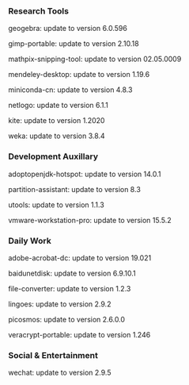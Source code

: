 ### Research Tools

geogebra: update to version 6.0.596

gimp-portable: update to version 2.10.18

mathpix-snipping-tool: update to version 02.05.0009

mendeley-desktop: update to version 1.19.6

miniconda-cn: update to version 4.8.3

netlogo: update to version 6.1.1

kite: update to version 1.2020

weka: update to version 3.8.4

### Development Auxillary

adoptopenjdk-hotspot: update to version 14.0.1

partition-assistant: update to version 8.3

utools: update to version 1.1.3

vmware-workstation-pro: update to version 15.5.2

### Daily Work

adobe-acrobat-dc: update to version 19.021

baidunetdisk: update to version 6.9.10.1

file-converter: update to version 1.2.3

lingoes: update to version 2.9.2

picosmos: update to version 2.6.0.0

veracrypt-portable: update to version 1.246

### Social & Entertainment

wechat: update to version 2.9.5
